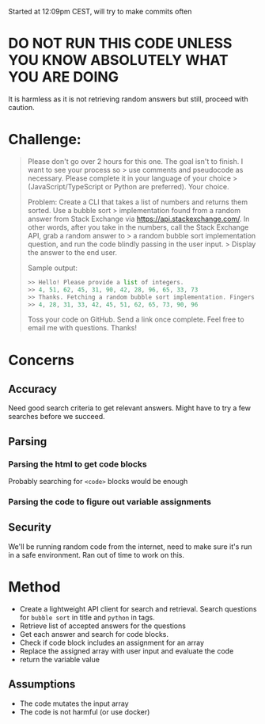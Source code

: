 Started at 12:09pm CEST, will try to make commits often
# DO NOT RUN THIS CODE UNLESS YOU KNOW ABSOLUTELY WHAT YOU ARE DOING

It is harmless as it is not retrieving random answers but still, proceed with caution.

# Challenge:
> Please don't go over 2 hours for this one. The goal isn't to finish. I want to see your process so > use comments and pseudocode as necessary. Please complete it in your language of your choice > (JavaScript/TypeScript or Python are preferred). Your choice.
> 
> Problem: Create a CLI that takes a list of numbers and returns them sorted. Use a bubble sort > implementation found from a random answer from Stack Exchange via https://api.stackexchange.com/.
> In other words, after you take in the numbers, call the Stack Exchange API, grab a random answer to > a random bubble sort implementation question, and run the code blindly passing in the user input. > Display the answer to the end user.
> 
> Sample output:
> 
> ```py
> >> Hello! Please provide a list of integers.
> >> 4, 51, 62, 45, 31, 90, 42, 28, 96, 65, 33, 73
> >> Thanks. Fetching a random bubble sort implementation. Fingers crossed.
> >> 4, 28, 31, 33, 42, 45, 51, 62, 65, 73, 90, 96
> ```
> 
> Toss your code on GitHub. Send a link once complete. Feel free to email me with questions. Thanks!

# Concerns
## Accuracy
Need good search criteria to get relevant answers. Might have to try a few searches before we succeed.

## Parsing
### Parsing the html to get code blocks
Probably searching for `<code>` blocks would be enough
### Parsing the code to figure out variable assignments

## Security
We'll be running random code from the internet, need to make sure it's run in a safe environment. 
Ran out of time to work on this.


# Method

- Create a lightweight API client for search and retrieval. Search questions 
for `bubble sort` in title and `python` in tags.
- Retrieve list of accepted answers for the questions
- Get each answer and search for code blocks.
- Check if code block includes an assignment for an array
- Replace the assigned array with user input and evaluate the code
- return the variable value

## Assumptions
- The code mutates the input array
- The code is not harmful (or use docker)

